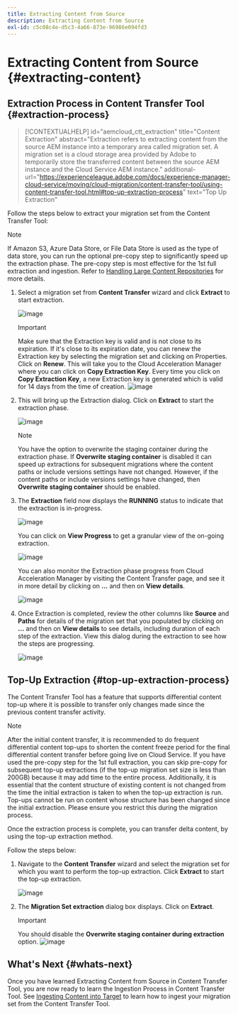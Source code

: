 ```yaml
---
title: Extracting Content from Source
description: Extracting Content from Source
exl-id: c5c08c4e-d5c3-4a66-873e-96986e094fd3
---
```

# Extracting Content from Source {#extracting-content}

## Extraction Process in Content Transfer Tool {#extraction-process}

>[!CONTEXTUALHELP]
>id="aemcloud_ctt_extraction"
>title="Content Extraction"
>abstract="Extraction refers to extracting content from the source AEM instance into a temporary area called migration set. A migration set is a cloud storage area provided by Adobe to temporarily store the transferred content between the source AEM instance and the Cloud Service AEM instance."
>additional-url="https://experienceleague.adobe.com/docs/experience-manager-cloud-service/moving/cloud-migration/content-transfer-tool/using-content-transfer-tool.html#top-up-extraction-process" text="Top Up Extraction"


Follow the steps below to extract your migration set from the Content Transfer Tool:

>[!NOTE]
>If Amazon S3, Azure Data Store, or File Data Store is used as the type of data store, you can run the optional pre-copy step to significantly speed up the extraction phase. The pre-copy step is most effective for the 1st full extraction and ingestion. Refer to [Handling Large Content Repositories](/help/journey-migration/content-transfer-tool/using-content-transfer-tool/handling-large-content-repositories.md) for more details.

1. Select a migration set from **Content Transfer** wizard and click **Extract** to start extraction. 

   ![image](/help/journey-migration/content-transfer-tool/assets-ctt/cttcam12.png) 

   >[!IMPORTANT]
   >
   >Make sure that the Extraction key is valid and is not close to its expiration. If it's close to its expiration date, you can renew the Extraction key by selecting the migration set and clicking on Properties. Click on **Renew**. This will take you to the Cloud Acceleration Manager where you can click on **Copy Extraction Key**. Every time you click on **Copy Extraction Key**, a new Extraction key is generated which is valid for 14 days from the time of creation.
   >![image](/help/journey-migration/content-transfer-tool/assets-ctt/cttcam13.png)

1. This will bring up the Extraction dialog. Click on **Extract** to start the extraction phase.

   ![image](/help/journey-migration/content-transfer-tool/assets-ctt/cttcam14.png) 

   >[!NOTE]
   >You have the option to overwrite the staging container during the extraction phase. If **Overwrite staging container** is disabled it can speed up extractions for subsequent migrations where the content paths or include versions settings have not changed. However, if the content paths or include versions settings have changed, then **Overwrite staging container** should be enabled.

1. The **Extraction** field now displays the **RUNNING** status to indicate that the extraction is in-progress.

   ![image](/help/journey-migration/content-transfer-tool/assets-ctt/cttcam15.png) 

   You can click on **View Progress** to get a granular view of the on-going extraction.

   ![image](/help/journey-migration/content-transfer-tool/assets-ctt/cttcam16.png)

   You can also monitor the Extraction phase progress from Cloud Acceleration Manager by visiting the Content Transfer page, and see it in more detail by clicking on **...** and then on **View details**.

   ![image](/help/journey-migration/content-transfer-tool/assets-ctt/cttcam17.png)

1. Once Extraction is completed, review the other columns like **Source** and **Paths** for details of the migration set that you populated by clicking on **...** and then on **View details** to see details, including duration of each step of the extraction. View this dialog during the extraction to see how the steps are progressing. 

   ![image](/help/journey-migration/content-transfer-tool/assets-ctt/cttcam18b.png)


## Top-Up Extraction {#top-up-extraction-process}

The Content Transfer Tool has a feature that supports differential content top-up where it is possible to transfer only changes made since the previous content transfer activity.

>[!NOTE]
>After the initial content transfer, it is recommended to do frequent differential content top-ups to shorten the content freeze period for the final differential content transfer before going live on Cloud Service. If you have used the pre-copy step for the 1st full extraction, you can skip pre-copy for subsequent top-up extractions (if the top-up migration set size is less than 200GB) because it may add time to the entire process.
>Additionally, it is essential that the content structure of existing content is not changed from the time the initial extraction is taken to when the top-up extraction is run. Top-ups cannot be run on content whose structure has been changed since the initial extraction. Please ensure you restrict this during the migration process.

Once the extraction process is complete, you can transfer delta content, by using the top-up extraction method. 

Follow the steps below:

1. Navigate to the **Content Transfer** wizard and select the migration set for which you want to perform the top-up extraction. Click **Extract** to start the top-up extraction. 

   ![image](/help/journey-migration/content-transfer-tool/assets-ctt/cttcam19.png)

1. The **Migration Set extraction** dialog box displays. Click on **Extract**.

   >[!IMPORTANT]
   >You should disable the **Overwrite staging container during extraction** option.
   >![image](/help/journey-migration/content-transfer-tool/assets-ctt/cttcam20.png)


## What's Next {#whats-next}

Once you have learned Extracting Content from Source in Content Transfer Tool, you are now ready to learn the Ingestion Process in Content Transfer Tool. See [Ingesting Content into Target](/help/journey-migration/content-transfer-tool/using-content-transfer-tool/ingesting-content.md) to learn how to ingest your migration set from the Content Transfer Tool.
